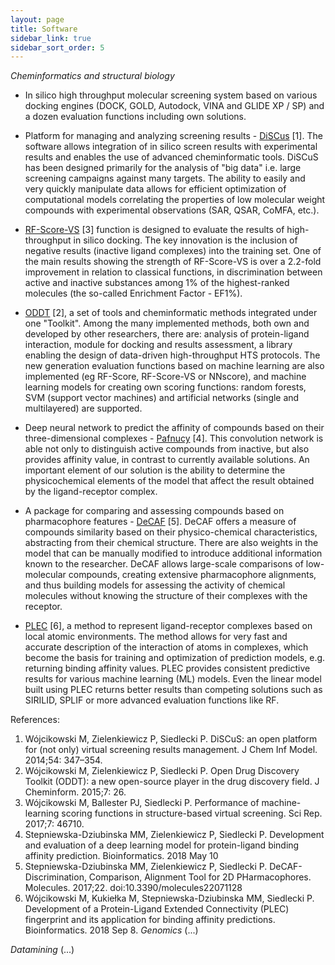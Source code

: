 ```yaml
---
layout: page
title: Software
sidebar_link: true
sidebar_sort_order: 5
---
```

*Cheminformatics and structural biology*
- In silico high throughput molecular screening system based on various docking engines (DOCK, GOLD, Autodock, VINA and GLIDE XP / SP) and a dozen evaluation functions including own solutions.

- Platform for managing and analyzing screening results - [DiSCus](https://github.com/mwojcikowski/discus) [1]. The software allows integration of in silico screen results with experimental results and enables the use of advanced cheminformatic tools. DiSCuS has been designed primarily for the analysis of "big data" i.e. large screening campaigns against many targets. The ability to easily and very quickly manipulate data allows for efficient optimization of computational models correlating the properties of low molecular weight compounds with experimental observations (SAR, QSAR, CoMFA, etc.).

- [RF-Score-VS](https://github.com/oddt/rfscorevs_binary) [3] function is designed to evaluate the results of high-throughput in silico docking. The key innovation is the inclusion of negative results (inactive ligand complexes) into the training set. One of the main results showing the strength of RF-Score-VS is over a 2.2-fold improvement in relation to classical functions, in discrimination between active and inactive substances among 1% of the highest-ranked molecules (the so-called Enrichment Factor - EF1%).

- [ODDT](https://github.com/oddt/oddt) [2], a set of tools and cheminformatic methods integrated under one "Toolkit". Among the many implemented methods, both own and developed by other researchers, there are: analysis of protein-ligand interaction, module for docking and results assessment, a library enabling the design of data-driven high-throughput HTS protocols. The new generation evaluation functions based on machine learning are also implemented (eg RF-Score, RF-Score-VS or NNscore), and machine learning models for creating own scoring functions: random forests, SVM (support vector machines) and artificial networks (single and multilayered) are supported.

- Deep neural network to predict the affinity of compounds based on their three-dimensional complexes - [Pafnucy](https://gitlab.com/cheminfIBB/pafnucy) [4]. This convolution network is able not only to distinguish active compounds from inactive, but also provides affinity value, in contrast to currently available solutions. An important element of our solution is the ability to determine the physicochemical elements of the model that affect the result obtained by the ligand-receptor complex.

- A package for comparing and assessing compounds based on pharmacophore features - [DeCAF](https://bitbucket.org/marta-sd/decaf.git) [5]. DeCAF offers a measure of compounds similarity based on their physico-chemical characteristics, abstracting from their chemical structure. There are also weights in the model that can be manually modified to introduce additional information known to the researcher. DeCAF allows large-scale comparisons of low-molecular compounds, creating extensive pharmacophore alignments, and thus building models for assessing the activity of chemical molecules without knowing the structure of their complexes with the receptor.

- [PLEC](https://github.com/oddt/notebooks/blob/master/PLEC_fingerprints.ipynb) [6], a method to represent ligand-receptor complexes based on local atomic environments. The method allows for very fast and accurate description of the interaction of atoms in complexes, which become the basis for training and optimization of prediction models, e.g. returning binding affinity values. PLEC provides consistent predictive results for various machine learning (ML) models. Even the linear model built using PLEC returns better results than competing solutions such as SIRILID, SPLIF or more advanced evaluation functions like RF.

References:
1. 	Wójcikowski M, Zielenkiewicz P, Siedlecki P. DiSCuS: an open platform for (not only) virtual screening results management. J Chem Inf Model. 2014;54: 347–354.
2. 	Wójcikowski M, Zielenkiewicz P, Siedlecki P. Open Drug Discovery Toolkit (ODDT): a new open-source player in the drug discovery field. J Cheminform. 2015;7: 26.
3. 	Wójcikowski M, Ballester PJ, Siedlecki P. Performance of machine-learning scoring functions in structure-based virtual screening. Sci Rep. 2017;7: 46710.
4. 	Stepniewska-Dziubinska MM, Zielenkiewicz P, Siedlecki P. Development and evaluation of a deep learning model for protein-ligand binding affinity prediction. Bioinformatics. 2018 May 10
5. 	Stepniewska-Dziubinska MM, Zielenkiewicz P, Siedlecki P. DeCAF-Discrimination, Comparison, Alignment Tool for 2D PHarmacophores. Molecules. 2017;22. doi:10.3390/molecules22071128
6. 	Wójcikowski M, Kukiełka M, Stepniewska-Dziubinska MM, Siedlecki P. Development of a Protein-Ligand Extended Connectivity (PLEC) fingerprint and its application for binding affinity predictions. Bioinformatics. 2018 Sep 8.
*Genomics*
(...)

*Datamining*
(...)
